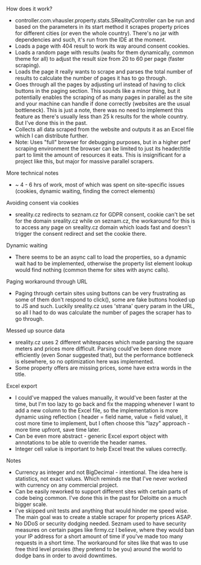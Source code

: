 How does it work?

- controller.com.vhausler.property.stats.SRealityController can be run and based on the parameters in its start method it scrapes property prices for different cities (or even the whole country). There's no jar with dependencies and such, it's run from
  the IDE at the moment.
- Loads a page with 404 result to work its way around consent cookies.
- Loads a random page with results (waits for them dynamically, common theme for all) to adjust the result size from 20 to 60 per page (faster scraping).
- Loads the page it really wants to scrape and parses the total number of results to calculate the number of pages it has to go through.
- Goes through all the pages by adjusting url instead of having to click buttons in the paging section. This sounds like a minor thing, but it potentially enables the scraping of as many pages in parallel as the site and your machine can
  handle if done correctly (websites are the usual bottleneck). This is just a note, there was no need to implement this feature as there's usually less than 25 k results for the whole country. But I've done this in the past.
- Collects all data scraped from the website and outputs it as an Excel file which I can distribute further.
- Note: Uses "full" browser for debugging purposes, but in a higher perf scraping environment the browser can be limited to just its header/title part to limit the amount of resources it eats. This is insignificant for a project like this,
  but major for massive parallel scrapers.

More technical notes

- ~ 4 - 6 hrs of work, most of which was spent on site-specific issues (cookies, dynamic waiting, finding the correct elements)

Avoiding consent via cookies

- sreality.cz redirects to seznam.cz for GDPR consent, cookie can't be set for the domain sreality.cz while on seznam.cz, the workaround for this is to access any page on sreality.cz domain which loads fast and doesn't trigger the consent
  redirect and set the cookie there.

Dynamic waiting

- There seems to be an async call to load the properties, so a dynamic wait had to be implemented, otherwise the property list element lookup would find nothing (common theme for sites with async calls).

Paging workaround through URL

- Paging through certain sites using buttons can be very frustrating as some of them don't respond to click(), some are fake buttons hooked up to JS and such. Luckily sreality.cz uses 'strana' query param in the URL, so all I had to do was
  calculate the number of pages the scraper has to go through.

Messed up source data

- sreality.cz uses 2 different whitespaces which made parsing the square meters and prices more difficult. Parsing could've been done more efficiently (even Sonar suggested that), but the performance bottleneck is elsewhere, so no
  optimization here was implemented.
- Some property offers are missing prices, some have extra words in the title.

Excel export

- I could've mapped the values manually, it would've been faster at the time, but I'm too lazy to go back and fix the mapping whenever I want to add a new column to the Excel file, so the implementation is more dynamic using reflection (
  header = field name, value = field value), it cost more time to implement, but I often choose this "lazy" approach - more time upfront, save time later.
- Can be even more abstract - generic Excel export object with annotations to be able to override the header names.
- Integer cell value is important to help Excel treat the values correctly.

Notes

- Currency as integer and not BigDecimal - intentional. The idea here is statistics, not exact values. Which reminds me that I've never worked with currency on any commercial project.
- Can be easily reworked to support different sites with certain parts of code being common. I've done this in the past for Deloitte on a much bigger scale.
- I've skipped unit tests and anything that would hinder me speed wise. The main goal was to create a stable scraper for property prices ASAP.
- No DDoS or security dodging needed. Seznam used to have security measures on certain pages like firmy.cz I believe, where they would ban your IP address for a short amount of time if you've made too many requests in a short time. The
  workaround for sites like that was to use free third level proxies (they pretend to be you) around the world to dodge bans in order to avoid downtimes.